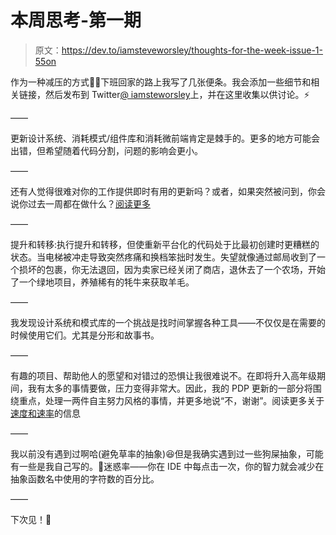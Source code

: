 # 本周思考-第一期

> 原文：<https://dev.to/iamsteveworsley/thoughts-for-the-week-issue-1-55on>

作为一种减压的方式💆‍♂️下班回家的路上我写了几张便条。我会添加一些细节和相关链接，然后发布到 Twitter[@ iamsteworsley](https://mobile.twitter.com/iamsteveworsley)上，并在这里收集以供讨论。⚡️

——

更新设计系统、消耗模式/组件库和消耗微前端肯定是棘手的。更多的地方可能会出错，但希望随着代码分割，问题的影响会更小。

——

还有人觉得很难对你的工作提供即时有用的更新吗？或者，如果突然被问到，你会说你过去一周都在做什么？[阅读更多](https://listed.to/@iamsteveworsley/7131/hey-you-what-are-you-working-on)

——

提升和转移:执行提升和转移，但使重新平台化的代码处于比最初创建时更糟糕的状态。当电梯被冲走导致突然疼痛和换档笨拙时发生。失望就像通过邮局收到了一个损坏的包裹，你无法退回，因为卖家已经关闭了商店，退休去了一个农场，开始了一个绿地项目，养殖稀有的牦牛来获取羊毛。

——

我发现设计系统和模式库的一个挑战是找时间掌握各种工具——不仅仅是在需要的时候使用它们。尤其是分形和故事书。

——

有趣的项目、帮助他人的愿望和对错过的恐惧让我很难说不。在即将升入高年级期间，我有太多的事情要做，压力变得非常大。因此，我的 PDP 更新的一部分将围绕重点，处理一两件自主努力风格的事情，并更多地说“不，谢谢”。阅读更多关于[速度和速率](https://fs.blog/2018/03/speed-velocity/)的信息

——

我以前没有遇到过啊哈(避免草率的抽象)😆但是我确实遇到过一些狗屎抽象，可能有一些是我自己写的。🙈迷惑率——你在 IDE 中每点击一次，你的智力就会减少在抽象函数名中使用的字符数的百分比。

——

下次见！🤩